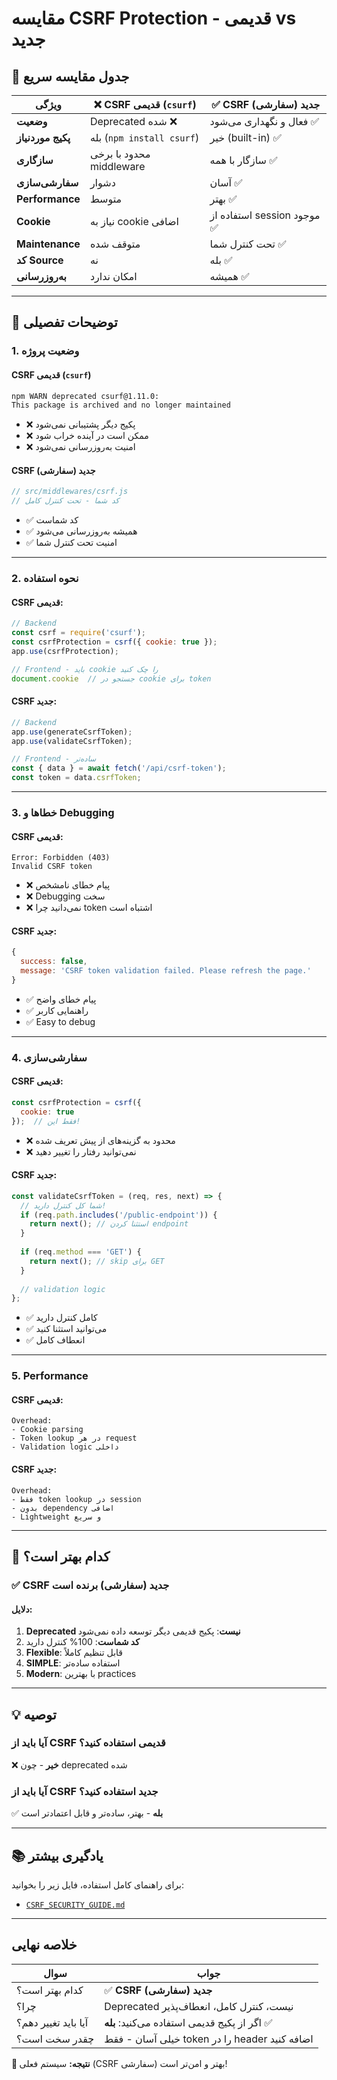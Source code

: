 # مقایسه CSRF Protection - قدیمی vs جدید

## 🔄 جدول مقایسه سریع

| ویژگی | ❌ CSRF قدیمی (`csurf`) | ✅ CSRF جدید (سفارشی) |
|------|------------------------|---------------------|
| **وضعیت** | Deprecated شده ❌ | فعال و نگهداری می‌شود ✅ |
| **پکیج موردنیاز** | بله (`npm install csurf`) | خیر (built-in) ✅ |
| **سازگاری** | محدود با برخی middleware | سازگار با همه ✅ |
| **سفارشی‌سازی** | دشوار | آسان ✅ |
| **Performance** | متوسط | بهتر ✅ |
| **Cookie** | نیاز به cookie اضافی | استفاده از session موجود ✅ |
| **Maintenance** | متوقف شده | تحت کنترل شما ✅ |
| **کد Source** | نه | بله ✅ |
| **به‌روزرسانی** | امکان ندارد | همیشه ✅ |

---

## 📝 توضیحات تفصیلی

### 1. وضعیت پروژه

#### CSRF قدیمی (`csurf`)
```bash
npm WARN deprecated csurf@1.11.0: 
This package is archived and no longer maintained
```
- ❌ پکیج دیگر پشتیبانی نمی‌شود
- ❌ ممکن است در آینده خراب شود
- ❌ امنیت به‌روزرسانی نمی‌شود

#### CSRF جدید (سفارشی)
```javascript
// src/middlewares/csrf.js
// کد شما - تحت کنترل کامل
```
- ✅ کد شماست
- ✅ همیشه به‌روزرسانی می‌شود
- ✅ امنیت تحت کنترل شما

---

### 2. نحوه استفاده

#### CSRF قدیمی:
```javascript
// Backend
const csrf = require('csurf');
const csrfProtection = csrf({ cookie: true });
app.use(csrfProtection);

// Frontend - باید cookie را چک کنید
document.cookie  // جستجو در cookie برای token
```

#### CSRF جدید:
```javascript
// Backend
app.use(generateCsrfToken);
app.use(validateCsrfToken);

// Frontend - ساده‌تر
const { data } = await fetch('/api/csrf-token');
const token = data.csrfToken;
```

---

### 3. خطاها و Debugging

#### CSRF قدیمی:
```
Error: Forbidden (403)
Invalid CSRF token
```
- ❌ پیام خطای نامشخص
- ❌ Debugging سخت
- ❌ نمی‌دانید چرا token اشتباه است

#### CSRF جدید:
```javascript
{
  success: false,
  message: 'CSRF token validation failed. Please refresh the page.'
}
```
- ✅ پیام خطای واضح
- ✅ راهنمایی کاربر
- ✅ Easy to debug

---

### 4. سفارشی‌سازی

#### CSRF قدیمی:
```javascript
const csrfProtection = csrf({ 
  cookie: true 
});  // فقط این!
```
- ❌ محدود به گزینه‌های از پیش تعریف شده
- ❌ نمی‌توانید رفتار را تغییر دهید

#### CSRF جدید:
```javascript
const validateCsrfToken = (req, res, next) => {
  // شما کل کنترل دارید!
  if (req.path.includes('/public-endpoint')) {
    return next(); // استثنا کردن endpoint
  }
  
  if (req.method === 'GET') {
    return next(); // skip برای GET
  }
  
  // validation logic
};
```
- ✅ کامل کنترل دارید
- ✅ می‌توانید استثنا کنید
- ✅ انعطاف کامل

---

### 5. Performance

#### CSRF قدیمی:
```
Overhead: 
- Cookie parsing
- Token lookup در هر request
- Validation logic داخلی
```

#### CSRF جدید:
```
Overhead: 
- فقط token lookup در session
- بدون dependency اضافی
- Lightweight و سریع
```

---

## 🎯 کدام بهتر است؟

### ✅ **CSRF جدید (سفارشی) برنده است**

#### دلایل:
1. **Deprecated نیست**: پکیج قدیمی دیگر توسعه داده نمی‌شود
2. **کد شماست**: 100% کنترل دارید
3. **Flexible**: قابل تنظیم کاملاً
4. **SIMPLE**: استفاده ساده‌تر
5. **Modern**: با بهترین practices

---

## 💡 توصیه

### آیا باید از CSRF قدیمی استفاده کنید؟
❌ **خیر** - چون deprecated شده

### آیا باید از CSRF جدید استفاده کنید؟
✅ **بله** - بهتر، ساده‌تر و قابل اعتمادتر است

---

## 📚 یادگیری بیشتر

برای راهنمای کامل استفاده، فایل زیر را بخوانید:
- [`CSRF_SECURITY_GUIDE.md`](./CSRF_SECURITY_GUIDE.md)

---

## خلاصه نهایی

| سوال | جواب |
|------|------|
| کدام بهتر است؟ | ✅ **CSRF جدید (سفارشی)** |
| چرا؟ | Deprecated نیست، کنترل کامل، انعطاف‌پذیر |
| آیا باید تغییر دهم؟ | اگر از پکیج قدیمی استفاده می‌کنید: **بله** ✅ |
| چقدر سخت است؟ | خیلی آسان - فقط token را در header اضافه کنید |

**🎉 نتیجه:** سیستم فعلی (CSRF سفارشی) بهتر و امن‌تر است!

